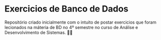 # Exercicios de Banco de Dados 
 Repositório criado inicialmente com o intuito de postar exercicios que foram lecionados na máteria de BD no 4º semestre no curso de Análise e Desenvolvimento de Sistemas. 👨‍💻
